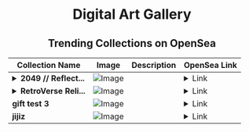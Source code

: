 <div align="center">

# Digital Art Gallery

## Trending Collections on OpenSea

| Collection Name                       | Image                                                                                     | Description                       | OpenSea Link                                                                                          |
|---------------------------------------|-------------------------------------------------------------------------------------------|-----------------------------------|--------------------------------------------------------------------------------------------------------|
| **<details><summary>2049 // Reflect...</summary>2049 // Reflections</details>** | ![Image](https://i.seadn.io/s/raw/files/01af3e9c29dc09a65916a704a1bb4f7b.webp?w=500&auto=format?w=200&auto=format) |  | <details><summary>Link</summary>[2049 // Reflections](https://opensea.io/collection/2049-reflections-10)</details> |
| **<details><summary>RetroVerse Reli...</summary>RetroVerse Relics</details>** | ![Image](https://i.seadn.io/s/raw/files/06a7078cb5d94fdf9dfcdae80605b06c.jpg?w=500&auto=format?w=200&auto=format) |  | <details><summary>Link</summary>[RetroVerse Relics](https://opensea.io/collection/retroverse-relics)</details> |
| **gift test 3** | ![Image](https://i.seadn.io/s/raw/files/4f7b98fd53bca49f5519f79b7e5c3c3d.png?w=500&auto=format?w=200&auto=format) |  | <details><summary>Link</summary>[gift test 3](https://opensea.io/collection/gift-test-3)</details> |
| **jijiz** | ![Image](https://i.seadn.io/s/raw/files/601dfcadacb99ea8cffe654b78910fc0.gif?w=500&auto=format?w=200&auto=format) |  | <details><summary>Link</summary>[jijiz](https://opensea.io/collection/jijiz)</details> |

</div>